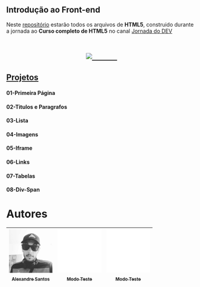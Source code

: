 ## Introdução ao Front-end

Neste [repositório](https://github.com/AlexandreSantosAL91/introducao-ao-front-end/tree/main/projetos/modulo-01) estarão todos os arquivos de **HTML5**, construido durante a jornada ao **Curso completo de HTML5** no canal [Jornada do DEV](https://jornadadodev.com.br/cursos/curso-completo-de-html5) 

<h1 img align="center">
    <a href="https://jornadadodev.com.br/cursos/curso-completo-de-html5">
    <img height="300" src="https://user-images.githubusercontent.com/78920317/196547047-42ba4eab-1bde-4bd6-9229-dee2c1c33681.png"/>
    &nbsp;&nbsp;&nbsp;&nbsp;&nbsp;&nbsp;&nbsp;&nbsp;&nbsp;</a>
</h1>

## [Projetos](https://github.com/AlexandreSantosAL91/introducao-ao-front-end/tree/main/projetos/modulo-01)
<h4>01-Primeira Página</h4>
<h4>02-Titulos e Paragrafos</h4>
<h4>03-Lista</h4>
<h4>04-Imagens</h4>
<h4>05-Iframe</h4>
<h4>06-Links</h4>
<h4>07-Tabelas</h4>
<h4>08-Div-Span</h4>

# Autores

| [<img src="https://github.com/AlexandreSantosAL91/introducao-ao-front-end/blob/main/img/autor.jpg" width=115><br><sub>Alexandre Santos</sub>](github.com/AlexandreSantosAL91) |  [<img src="https://github.com/AlexandreSantosAL91/introducao-ao-front-end/blob/main/img/icons.png" width=115><br><sub>Modo Teste</sub>](https://github.com/1) |  [<img src="https://github.com/AlexandreSantosAL91/introducao-ao-front-end/blob/main/img/icons.png" width=115><br><sub>Modo Teste</sub>](https://github.com/2) |
| :---: | :---: | :---: |
